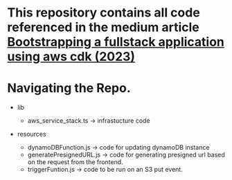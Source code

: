 # This repository contains all code referenced in the medium article [Bootstrapping a fullstack application using aws cdk (2023)](https://medium.com/@rich.f.frank/bootstrapping-a-full-stack-application-using-aws-cdk-2023-60d2eaf999cc)
                                                                        
                                                                        
# Navigating the Repo.
- lib
  - aws_service_stack.ts -> infrastucture code

- resources
  - dynamoDBFunction.js     -> code for updating dynamoDB instance
  - generatePresignedURL.js -> code for generating presigned url based on the request from the frontend.
  - triggerFuntion.js       -> code to be run on an S3 put event. 
 
